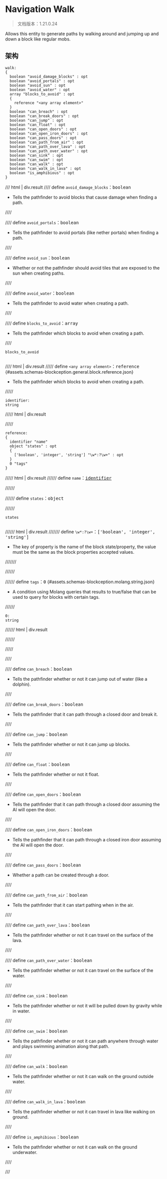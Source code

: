 # Navigation Walk

> 文档版本：1.21.0.24

Allows this entity to generate paths by walking around and jumping up and down a block like regular mobs.

## 架构

```mcschema
walk:
{
  boolean "avoid_damage_blocks" : opt
  boolean "avoid_portals" : opt
  boolean "avoid_sun" : opt
  boolean "avoid_water" : opt
  array "blocks_to_avoid" : opt
  {
    reference "<any array element>"
  }
  boolean "can_breach" : opt
  boolean "can_break_doors" : opt
  boolean "can_jump" : opt
  boolean "can_float" : opt
  boolean "can_open_doors" : opt
  boolean "can_open_iron_doors" : opt
  boolean "can_pass_doors" : opt
  boolean "can_path_from_air" : opt
  boolean "can_path_over_lava" : opt
  boolean "can_path_over_water" : opt
  boolean "can_sink" : opt
  boolean "can_swim" : opt
  boolean "can_walk" : opt
  boolean "can_walk_in_lava" : opt
  boolean "is_amphibious" : opt
}

```

/// html | div.result
//// define
`avoid_damage_blocks`：<samp>boolean</samp>

- Tells the pathfinder to avoid blocks that cause damage when finding a path.


////


//// define
`avoid_portals`：<samp>boolean</samp>

- Tells the pathfinder to avoid portals (like nether portals) when finding a path.


////


//// define
`avoid_sun`：<samp>boolean</samp>

- Whether or not the pathfinder should avoid tiles that are exposed to the sun when creating paths.


////


//// define
`avoid_water`：<samp>boolean</samp>

- Tells the pathfinder to avoid water when creating a path.


////


//// define
`blocks_to_avoid`：<samp>array</samp>

- Tells the pathfinder which blocks to avoid when creating a path.


////

<div class="language-text highlight"><span class="filename"><code>blocks_to_avoid</code></span><pre id="__code_1"><span></span></pre></div>

//// html | div.result
///// define
`<any array element>`：<samp>reference</samp> {#assets.schemas-blockception.general.block.reference.json}

- Tells the pathfinder which blocks to avoid when creating a path.


/////

```mcschema
identifier:
string

```

///// html | div.result

/////



```mcschema
reference:
{
  identifier "name"
  object "states" : opt
  {
    ['boolean', 'integer', 'string'] "\w*:?\w+" : opt
  }
  0 "tags"
}

```

///// html | div.result
////// define
`name`：<samp>[identifier](#assets.schemas-blockception.general.block.identifier.json)</samp>


//////


////// define
`states`：<samp>object</samp>


//////

<div class="language-text highlight"><span class="filename"><code>states</code></span><pre id="__code_1"><span></span></pre></div>

////// html | div.result
/////// define
`\w*:?\w+`：<samp>['boolean', 'integer', 'string']</samp>

- The key of property is the name of the block state/property, the value must be the same as the block properties accepted values.


///////


//////


////// define
`tags`：<samp>0</samp> {#assets.schemas-blockception.molang.string.json}

- A condition using Molang queries that results to true/false that can be used to query for blocks with certain tags.


//////

```mcschema
0:
string

```

////// html | div.result

//////



/////




////


//// define
`can_breach`：<samp>boolean</samp>

- Tells the pathfinder whether or not it can jump out of water (like a dolphin).


////


//// define
`can_break_doors`：<samp>boolean</samp>

- Tells the pathfinder that it can path through a closed door and break it.


////


//// define
`can_jump`：<samp>boolean</samp>

- Tells the pathfinder whether or not it can jump up blocks.


////


//// define
`can_float`：<samp>boolean</samp>

- Tells the pathfinder whether or not it float.


////


//// define
`can_open_doors`：<samp>boolean</samp>

- Tells the pathfinder that it can path through a closed door assuming the AI will open the door.


////


//// define
`can_open_iron_doors`：<samp>boolean</samp>

- Tells the pathfinder that it can path through a closed iron door assuming the AI will open the door.


////


//// define
`can_pass_doors`：<samp>boolean</samp>

- Whether a path can be created through a door.


////


//// define
`can_path_from_air`：<samp>boolean</samp>

- Tells the pathfinder that it can start pathing when in the air.


////


//// define
`can_path_over_lava`：<samp>boolean</samp>

- Tells the pathfinder whether or not it can travel on the surface of the lava.


////


//// define
`can_path_over_water`：<samp>boolean</samp>

- Tells the pathfinder whether or not it can travel on the surface of the water.


////


//// define
`can_sink`：<samp>boolean</samp>

- Tells the pathfinder whether or not it will be pulled down by gravity while in water.


////


//// define
`can_swim`：<samp>boolean</samp>

- Tells the pathfinder whether or not it can path anywhere through water and plays swimming animation along that path.


////


//// define
`can_walk`：<samp>boolean</samp>

- Tells the pathfinder whether or not it can walk on the ground outside water.


////


//// define
`can_walk_in_lava`：<samp>boolean</samp>

- Tells the pathfinder whether or not it can travel in lava like walking on ground.


////


//// define
`is_amphibious`：<samp>boolean</samp>

- Tells the pathfinder whether or not it can walk on the ground underwater.


////


///

